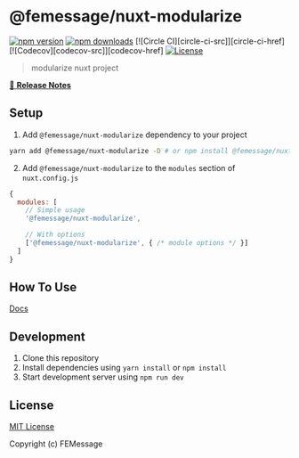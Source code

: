 # @femessage/nuxt-modularize

[![npm version][npm-version-src]][npm-version-href]
[![npm downloads][npm-downloads-src]][npm-downloads-href]
[![Circle CI][circle-ci-src]][circle-ci-href]
[![Codecov][codecov-src]][codecov-href]
[![License][license-src]][license-href]

> modularize nuxt project

[📖 **Release Notes**](./CHANGELOG.md)

## Setup

1. Add `@femessage/nuxt-modularize` dependency to your project

```bash
yarn add @femessage/nuxt-modularize -D # or npm install @femessage/nuxt-modularize -D
```

2. Add `@femessage/nuxt-modularize` to the `modules` section of `nuxt.config.js`

```js
{
  modules: [
    // Simple usage
    '@femessage/nuxt-modularize',

    // With options
    ['@femessage/nuxt-modularize', { /* module options */ }]
  ]
}
```

## How To Use

[Docs](./docs/how-to-use.md)

## Development

1. Clone this repository
2. Install dependencies using `yarn install` or `npm install`
3. Start development server using `npm run dev`

## License

[MIT License](./LICENSE)

Copyright (c) FEMessage

<!-- Badges -->
[npm-version-src]: https://img.shields.io/npm/v/@femessage/nuxt-modularize/latest.svg?style=flat-square
[npm-version-href]: https://npmjs.com/package/@femessage/nuxt-modularize

[npm-downloads-src]: https://img.shields.io/npm/dt/@femessage/nuxt-modularize.svg?style=flat-square
[npm-downloads-href]: https://npmjs.com/package/@femessage/nuxt-modularize

[license-src]: https://img.shields.io/npm/l/@femessage/nuxt-modularize.svg?style=flat-square
[license-href]: https://npmjs.com/package/@femessage/nuxt-modularize
